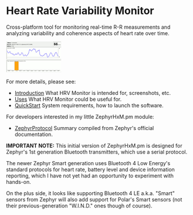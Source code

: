 # Heart Rate Variability Monitor #

Cross-platform tool for monitoring real-time R-R measurements and analyzing variability and coherence aspects of heart rate over time.

![![](doc/hrvmonitor-beta.png)](doc/hrvmonitor-beta-thumb.png)

For more details, please see:

  * [Introduction](doc/Introduction.md) What HRV Monitor is intended for, screenshots, etc.
  * [Uses](doc/Uses.md) What HRV Monitor could be useful for.
  * [QuickStart](doc/QuickStart.md) System requirements, how to launch the software.

For developers interested in my little ZephyrHxM.pm module:

  * [ZephyrProtocol](doc/ZephyrProtocol.md) Summary compiled from Zephyr's official documentation.

**IMPORTANT NOTE:** This initial version of ZephyrHxM.pm is designed for Zephyr's 1st generation Bluetooth transmitters, which use a serial protocol.

The newer Zephyr Smart generation uses Bluetooth 4 Low Energy's standard protocols for heart rate, battery level and device information reporting, which I have not yet had an opportunity to experiment with hands-on.

On the plus side, it looks like supporting Bluetooth 4 LE a.k.a. "Smart" sensors from Zephyr will also add support for Polar's Smart sensors (not their previous-generation "W.I.N.D." ones though of course).

